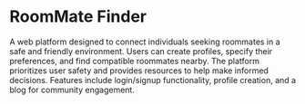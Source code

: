 # RoomMate Finder
A web platform designed to connect individuals seeking roommates in a safe and friendly environment. Users can create profiles, specify their preferences, and find compatible roommates nearby. The platform prioritizes user safety and provides resources to help make informed decisions. Features include login/signup functionality, profile creation, and a blog for community engagement.
